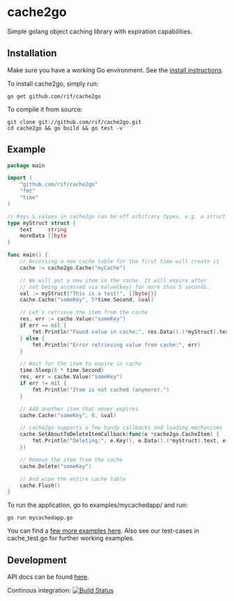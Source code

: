 cache2go
========

Simple golang object caching library with expiration capabilities.

## Installation

Make sure you have a working Go environment. See the [install instructions](http://golang.org/doc/install.html).

To install cache2go, simply run:

    go get github.com/rif/cache2go

To compile it from source:

    git clone git://github.com/rif/cache2go.git
    cd cache2go && go build && go test -v

## Example
```go
package main

import (
	"github.com/rif/cache2go"
	"fmt"
	"time"
)

// Keys & values in cache2go can be off arbitrary types, e.g. a struct
type myStruct struct {
	text     string
	moreData []byte
}

func main() {
	// Accessing a new cache table for the first time will create it
	cache := cache2go.Cache("myCache")

	// We will put a new item in the cache. It will expire after
	// not being accessed via Value(key) for more than 5 seconds.
	val := myStruct{"This is a test!", []byte{}}
	cache.Cache("someKey", 5*time.Second, &val)

	// Let's retrieve the item from the cache
	res, err := cache.Value("someKey")
	if err == nil {
		fmt.Println("Found value in cache:", res.Data().(*myStruct).text)
	} else {
		fmt.Println("Error retrieving value from cache:", err)
	}

	// Wait for the item to expire in cache
	time.Sleep(6 * time.Second)
	res, err = cache.Value("someKey")
	if err != nil {
		fmt.Println("Item is not cached (anymore).")
	}

	// Add another item that never expires
	cache.Cache("someKey", 0, &val)

	// cache2go supports a few handy callbacks and loading mechanisms
	cache.SetAboutToDeleteItemCallback(func(e *cache2go.CacheItem) {
		fmt.Println("Deleting:", e.Key(), e.Data().(*myStruct).text, e.CreatedOn())
	})

	// Remove the item from the cache
	cache.Delete("someKey")

	// And wipe the entire cache table
	cache.Flush()
}
```

To run the application, go to examples/mycachedapp/ and run:

    go run mycachedapp.go

You can find a [few more examples here](https://github.com/rif/cache2go/tree/master/examples).
Also see our test-cases in cache_test.go for further working examples.

## Development
API docs can be found [here](http://go.pkgdoc.org/github.com/rif/cache2go).

Continous integration: [![Build Status](https://secure.travis-ci.org/rif/cache2go.png)](http://travis-ci.org/rif/cache2go)
